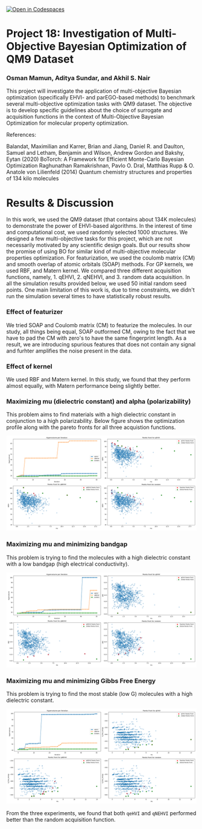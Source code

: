[![Open in Codespaces](https://classroom.github.com/assets/launch-codespace-7f7980b617ed060a017424585567c406b6ee15c891e84e1186181d67ecf80aa0.svg)](https://classroom.github.com/open-in-codespaces?assignment_repo_id=14492361)
# Project 18: Investigation of Multi-Objective Bayesian Optimization of QM9 Dataset

### Osman Mamun, Aditya Sundar, and Akhil S. Nair

This project will investigate the application of multi-objective Bayesian optimization (specifically EHVI- and parEGO-based methods) to benchmark several multi-objective optimization tasks with QM9 dataset. The objective is to develop specific guidelines about the choice of surrogate and acquisition functions in the context of Multi-Objective Bayesian Optimization for molecular property optimization.

References:

Balandat, Maximilian and Karrer, Brian and Jiang, Daniel R. and Daulton, Samuel and Letham, Benjamin and Wilson, Andrew Gordon and Bakshy, Eytan (2020) BoTorch: A Framework for Efficient Monte-Carlo Bayesian Optimization
Raghunathan Ramakrishnan, Pavlo O. Dral, Matthias Rupp & O. Anatole von Lilienfeld (2014) Quantum chemistry structures and properties of 134 kilo molecules

# Results & Discussion

In this work, we used the QM9 dataset (that contains about 134K molecules) to demonstrate the power of EHVI-based algorithms. In the interest of time and computational cost, we used randomly selected 1000 structures. We designed a few multi-objective tasks for this project, which are not necessarily motivated by any scientific design goals. But our results show the promise of using BO for similar kind of multi-objective molecular properties optimization. For featurization, we used the coulomb matrix (CM) and smooth overlap of atomic orbitals (SOAP) methods. For GP kernels, we used RBF, and Matern kernel. We compared three different acquisition functions, namely, 1. qEHVI, 2. qNEHVI, and 3. random data acquisition. In all the simulation results provided below, we used 50 initial random seed points. One main limitation of this work is, due to time constraints, we didn't run the simulation several times to have statistically robust results.

### Effect of featurizer

We tried SOAP and Coulomb matrix (CM) to featurize the molecules. In our study, all things being equal, SOAP outformed CM, owing to the fact that we have to pad the CM with zero's to have the same fingerprint length. As a result, we are introducing spurious features that does not contain any signal and furhter amplifies the noise present in the data.

### Effect of kernel

We used RBF and Matern kernel. In this study, we found that they perform almost equally, with Matern performance being slightly better.

### Maximizing mu (dielectric constant) and alpha (polarizability)

This problem aims to find materials with a high dielectric constant in conjunction to a high polarizability. Below figure shows the optimization profile along with the pareto fronts for all three acquistion functions.

![maximization of mu and alpha](experiments/mu_alpha/mu_alpha_results.png)

### Maximizing mu and minimizing bandgap

This problem is trying to find the molecules with a high dielectric constant with a low bandgap (high electrical conductivity).

![Maximization of mu with minimizing gap](experiments/mu_gap/mu_gap_results.png)

### Maximizing mu and minimizing Gibbs Free Energy

This problem is trying to find the most stable (low G) molecules with a high dielectric constant.

![Maximization of mu with minimizing G](experiments/mu_G/mu_G_results.png)

From the three experiments, we found that both `qeHVI` and `qNEHVI` performed better than the random acquisition function.
